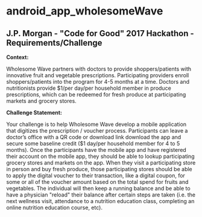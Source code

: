 # android_app_wholesomeWave
## J.P. Morgan - "Code for Good" 2017 Hackathon - Requirements/Challenge

**Context:**

Wholesome Wave partners with doctors to provide shoppers/patients with innovative fruit and vegetable prescriptions. Participating providers enroll shoppers/patients into the program for 4-5 months at a time. Doctors and nutritionists provide $1/per day/per household member in produce prescriptions, which can be redeemed for fresh produce at participating markets and grocery stores.

**Challenge Statement:**

Your challenge is to help Wholesome Wave develop a mobile application that digitizes the prescription / voucher process. Participants can leave a doctor’s office with a QR code or download link download the app and secure some baseline credit ($1 day/per household member for 4 to 5 months).
Once the participants have the mobile app and have registered their account on the mobile app, they should be able to lookup participating grocery stores and markets on the app.
When they visit a participating store in person and buy fresh produce, those participating stores should be able to apply the digital voucher to their transaction, like a digital coupon, for some or all of the voucher amount based on the total spend for fruits and vegetables. The individual will then keep a running balance and be able to have a physician "reload" their balance after certain steps are taken (i.e. the next wellness visit, attendance to a nutrition education class, completing an online nutrition education course, etc).

